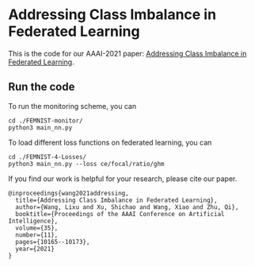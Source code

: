 # Addressing Class Imbalance in Federated Learning 
This is the code for our AAAI-2021 paper: [Addressing Class Imbalance in Federated Learning](https://ojs.aaai.org/index.php/AAAI/article/view/17219).

## Run the code
To run the monitoring scheme, you can
```
cd ./FEMNIST-monitor/
python3 main_nn.py
```

To load different loss functions on federated learning, you can
```
cd ./FEMNIST-4-Losses/
python3 main_nn.py --loss ce/focal/ratio/ghm
```

If you find our work is helpful for your research, please cite our paper.
```
@inproceedings{wang2021addressing,
  title={Addressing Class Imbalance in Federated Learning},
  author={Wang, Lixu and Xu, Shichao and Wang, Xiao and Zhu, Qi},
  booktitle={Proceedings of the AAAI Conference on Artificial Intelligence},
  volume={35},
  number={11},
  pages={10165--10173},
  year={2021}
}
```

